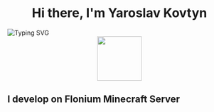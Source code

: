 <h1 align="center">Hi there, I'm Yaroslav Kovtyn</h1>
<a><img src="https://readme-typing-svg.herokuapp.com?font=Fira+Code&pause=1000&random=false&width=435&lines=Python+Developer" alt="Typing SVG" /></a>
<div id="header" align="center">
  <img src="https://media.giphy.com/media/M9gbBd9nbDrOTu1Mqx/giphy.gif" width="100"/>
</div>
<h2>I develop on Flonium Minecraft Server</h2>